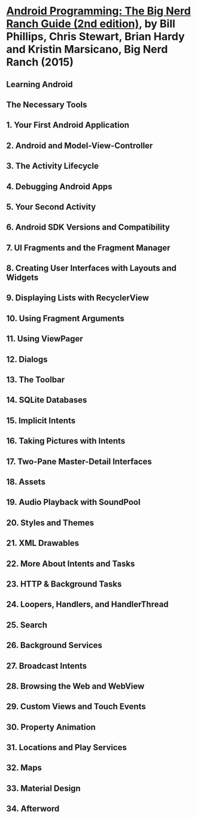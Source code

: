 # [Android Programming: The Big Nerd Ranch Guide (2nd edition)][homepage], by Bill Phillips, Chris Stewart, Brian Hardy and Kristin Marsicano, Big Nerd Ranch (2015)

[homepage]: https://www.bignerdranch.com/we-write/android-programming/

## Learning Android

## The Necessary Tools

## 1. Your First Android Application

## 2. Android and Model-View-Controller

## 3. The Activity Lifecycle

## 4. Debugging Android Apps

## 5. Your Second Activity

## 6. Android SDK Versions and Compatibility

## 7. UI Fragments and the Fragment Manager

## 8. Creating User Interfaces with Layouts and Widgets

## 9. Displaying Lists with RecyclerView

## 10. Using Fragment Arguments

## 11. Using ViewPager

## 12. Dialogs

## 13. The Toolbar

## 14. SQLite Databases

## 15. Implicit Intents

## 16. Taking Pictures with Intents

## 17. Two-Pane Master-Detail Interfaces

## 18. Assets

## 19. Audio Playback with SoundPool

## 20. Styles and Themes

## 21. XML Drawables

## 22. More About Intents and Tasks

## 23. HTTP & Background Tasks

## 24. Loopers, Handlers, and HandlerThread

## 25. Search

## 26. Background Services

## 27. Broadcast Intents

## 28. Browsing the Web and WebView

## 29. Custom Views and Touch Events

## 30. Property Animation

## 31. Locations and Play Services

## 32. Maps

## 33. Material Design

## 34. Afterword

